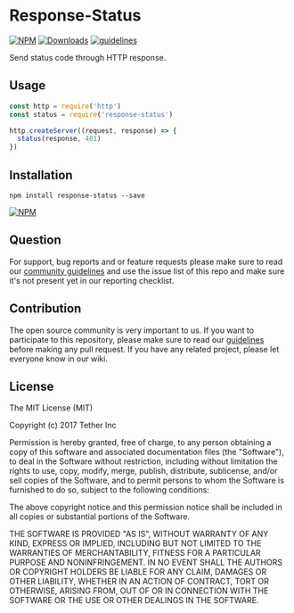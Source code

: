 # Response-Status

[![NPM](https://img.shields.io/npm/v/response-status.svg)](https://www.npmjs.com/package/response-status)
[![Downloads](https://img.shields.io/npm/dm/response-status.svg)](http://npm-stat.com/charts.html?package=response-status)
[![guidelines](https://tether.github.io/contribution-guide/badge-guidelines.svg)](https://github.com/tether/contribution-guide)

Send status code through HTTP response.

## Usage

```js
const http = require('http')
const status = require('response-status')

http.createServer((request, response) => {
  status(response, 401)
})
```

## Installation

```shell
npm install response-status --save
```

[![NPM](https://nodei.co/npm/response-status.png)](https://nodei.co/npm/response-status/)


## Question

For support, bug reports and or feature requests please make sure to read our
<a href="https://github.com/tether/contribution-guide/blob/master/community.md" target="_blank">community guidelines</a> and use the issue list of this repo and make sure it's not present yet in our reporting checklist.

## Contribution

The open source community is very important to us. If you want to participate to this repository, please make sure to read our <a href="https://github.com/tether/contribution-guide" target="_blank">guidelines</a> before making any pull request. If you have any related project, please let everyone know in our wiki.

## License

The MIT License (MIT)

Copyright (c) 2017 Tether Inc

Permission is hereby granted, free of charge, to any person obtaining a copy of this software and associated documentation files (the "Software"), to deal in the Software without restriction, including without limitation the rights to use, copy, modify, merge, publish, distribute, sublicense, and/or sell copies of the Software, and to permit persons to whom the Software is furnished to do so, subject to the following conditions:

The above copyright notice and this permission notice shall be included in all copies or substantial portions of the Software.

THE SOFTWARE IS PROVIDED "AS IS", WITHOUT WARRANTY OF ANY KIND, EXPRESS OR IMPLIED, INCLUDING BUT NOT LIMITED TO THE WARRANTIES OF MERCHANTABILITY, FITNESS FOR A PARTICULAR PURPOSE AND NONINFRINGEMENT. IN NO EVENT SHALL THE AUTHORS OR COPYRIGHT HOLDERS BE LIABLE FOR ANY CLAIM, DAMAGES OR OTHER LIABILITY, WHETHER IN AN ACTION OF CONTRACT, TORT OR OTHERWISE, ARISING FROM, OUT OF OR IN CONNECTION WITH THE SOFTWARE OR THE USE OR OTHER DEALINGS IN THE SOFTWARE.
